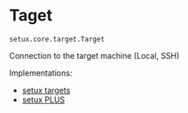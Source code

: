 # Taget
`setux.core.target.Target`

Connection to the target machine (Local, SSH)

Implementations:  
 * [setux targets]  
 * [setux PLUS]  


[Setux]: https://setux.readthedocs.io/en/latest
[setux core]: https://setux-core.readthedocs.io/en/latest
[setux logger]: https://setux-logger.readthedocs.io/en/latest
[setux modules]: https://setux-modules.readthedocs.io/en/latest
[setux mappings]: https://setux-mappings.readthedocs.io/en/latest
[setux managers]: https://setux-managers.readthedocs.io/en/latest
[setux targets]: https://setux-targets.readthedocs.io/en/latest
[setux distros]: https://setux-distros.readthedocs.io/en/latest
[setux REPL]: https://setux-repl.readthedocs.io/en/latest
[setux PLUS]: https://setux-plus.readthedocs.io/en/latest
